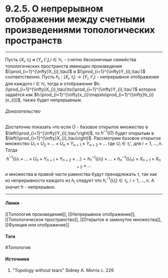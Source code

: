 # 9.2.5. О непрерывном отображении между счетными произведениями топологических пространств
***
Пусть $(X_{i},\tau_{i})$ и $(Y_{i},\tau'_{i})$,$i\in\mathbb{N}$, - счетно бесконечные семейства топологических пространств имеющих произведения $(\prod_{i=1}^{\infty}X_{i},\tau)$ и $(\prod_{i=1}^{\infty}Y_{i},\tau')$ соответственно. Пусть $h_{i}:(X_{i},\tau_{i})\to(Y_{i},\tau'_{i})$ - непрерывное отображение для каждого $i\in\mathbb{N}$, тогда и отображение $h:(\prod_{i=1}^{\infty}X_{i},\tau)\to(\prod_{i=1}^{\infty}Y_{i},\tau')$ которое задаётся как $h:\prod_{i=1}^{\infty}x_{i}\mapsto\prod_{i=1}^{\infty}h_{i}(x_{i})$, также будет непрерывным.
###### Доказательство
Достаточно показать что если $O$ - базовое открытое множество в $\left(\prod_{i=1}^{\infty}Y_{i},\tau'\right)$, то $h^{-1}(O)$ будет открытым в $\left(\prod_{i=1}^{\infty}X_{i},\tau\right)$. Рассмотрим базовое открытое множество $U_{1}\times U_{2}\times\dots\times U_{n}\times Y_{n+1}\times Y_{n+2}\times\dots$ где $U_{i}\in\tau_{i}'$, для $i=1,\dots,n$. Тогда
$$
h^{-1}(U_{1}\times\dots\times U_{n}\times Y_{n+1}\times Y_{n+2}\times\dots)=h_{1}^{-1}(U_{1})\times\dots\times h_{n}^{-1}(U_{n})\times X_{n+1}\times X_{n+2}\times\dots
$$
и множества в правой части равенства будут пренадлежать $\tau$, так как из непрерывности каждого из $h_{i}$ следует что $h_{i}^{-1}(U_{i})\in\tau_{i}$, $i=1,\dots,n$. А значит $h$ - непрерывно.
***
#### Линки
 [[Топология произведения]],
 [[Непрерывное отображение]],
 [[Топологическое пространство]],
 [[Открытое и замкнутое множества]],
 [[Функция или отображение]]
#### Тэги
 #Топология 
#### Источники
1. "Topology without tears" Sidney A. Morris c. 226